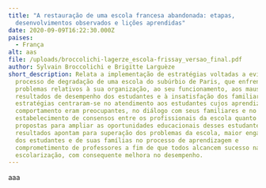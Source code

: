```yaml
---
title: "A restauração de uma escola francesa abandonada: etapas,
  desenvolvimentos observados e lições aprendidas"
date: 2020-09-09T16:22:30.000Z
paises:
  - França
alt: aas
file: /uploads/broccolichi-lagerze_escola-frissay_versao_final.pdf
author: Sylvain Broccolichi e Brigitte Larguèze
short_description: Relata a implementação de estratégias voltadas a evitar o
  processo de degradação de uma escola do subúrbio de Paris, que enfrentava
  problemas relativos à sua organização, ao seu funcionamento, aos maus
  resultados de desempenho dos estudantes e à insatisfação dos familiares. As
  estratégias centraram-se no atendimento aos estudantes cujos aprendizado e
  comportamento eram preocupantes, no diálogo com seus familiares e no
  estabelecimento de consensos entre os profissionais da escola quanto a
  propostas para ampliar as oportunidades educacionais desses estudantes Os
  resultados apontam para superação dos problemas da escola, maior engajamento
  dos estudantes e de suas famílias no processo de aprendizagem e
  comprometimento de professores a fim de que todos alcancem sucesso na
  escolarização, com consequente melhora no desempenho.
---
```

aaa